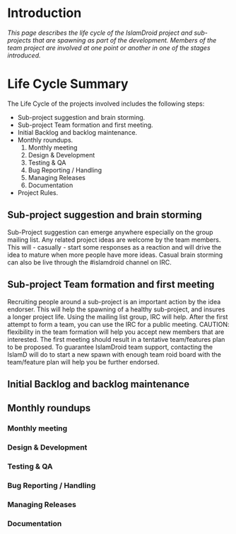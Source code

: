 # Introduction #
_This page describes the life cycle of the IslamDroid project and sub-projects that are spawning as part of the development. Members of the team project are involved at one point or another in one of the stages introduced._


# Life Cycle Summary #
The Life Cycle of the projects involved includes the following steps:
  * Sub-project suggestion and brain storming.
  * Sub-project Team formation and first meeting.
  * Initial Backlog and backlog maintenance.
  * Monthly roundups.
    1. Monthly meeting
    1. Design & Development
    1. Testing & QA
    1. Bug Reporting / Handling
    1. Managing Releases
    1. Documentation
  * Project Rules.
## Sub-project suggestion and brain storming ##
Sub-Project suggestion can emerge anywhere especially on the group mailing list. Any related project ideas are welcome by the team members. This will - casually - start some responses as a reaction and will drive the idea to mature when more people have more ideas. Casual brain storming can also be live through the #islamdroid channel on IRC.

## Sub-project Team formation and first meeting ##
Recruiting people around a sub-project is an important action by the idea endorser. This will help the spawning of a healthy sub-project, and insures a longer project life. Using the mailing list group, IRC will help. After the first attempt to form a team, you can use the IRC for a public meeting. CAUTION: flexibility in the team formation will help you accept new members that are interested.
The first meeting should result in a tentative team/features plan to be proposed. To guarantee IslamDroid team support, contacting the IslamD will do to start a new spawn with enough team roid board with the team/feature plan will help you be further endorsed.

## Initial Backlog and backlog maintenance ##

## Monthly roundups ##
### Monthly meeting ###
### Design & Development ###
### Testing & QA ###
### Bug Reporting / Handling ###
### Managing Releases ###
### Documentation ###